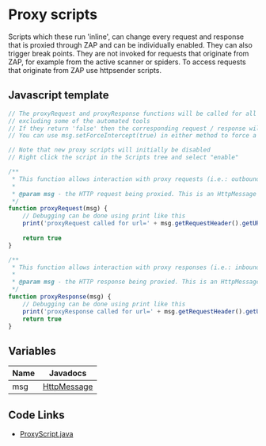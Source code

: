 Proxy scripts
=============

Scripts which these run 'inline', can change every request and response that is proxied through ZAP and can be individually enabled. 
They can also trigger break points. 
They are not invoked for requests that originate from ZAP, for example from the active scanner or spiders.
To access requests that originate from ZAP use httpsender scripts.

## Javascript template

```javascript
// The proxyRequest and proxyResponse functions will be called for all requests  and responses made via ZAP, 
// excluding some of the automated tools
// If they return 'false' then the corresponding request / response will be dropped. 
// You can use msg.setForceIntercept(true) in either method to force a break point

// Note that new proxy scripts will initially be disabled
// Right click the script in the Scripts tree and select "enable"  

/**
 * This function allows interaction with proxy requests (i.e.: outbound from the browser/client to the server).
 * 
 * @param msg - the HTTP request being proxied. This is an HttpMessage object.
 */
function proxyRequest(msg) {
	// Debugging can be done using print like this
	print('proxyRequest called for url=' + msg.getRequestHeader().getURI().toString())
	
	return true
}

/**
 * This function allows interaction with proxy responses (i.e.: inbound from the server to the browser/client).
 * 
 * @param msg - the HTTP response being proxied. This is an HttpMessage object.
 */
function proxyResponse(msg) {
	// Debugging can be done using print like this
	print('proxyResponse called for url=' + msg.getRequestHeader().getURI().toString())
	return true
}
```
## Variables
| Name | Javadocs |
| --- | --- |
| msg | [HttpMessage](http://www.zaproxy.org/2.5/javadocs/org/parosproxy/paros/network/HttpMessage.html) |

## Code Links
* [ProxyScript.java](https://github.com/zaproxy/zaproxy/blob/master/src/org/zaproxy/zap/extension/script/ProxyScript.java)

